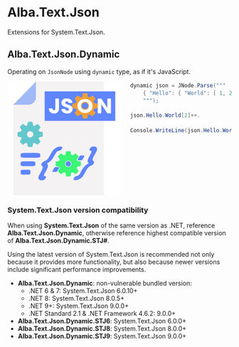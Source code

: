 Alba.Text.Json
==============

Extensions for System.Text.Json.

Alba.Text.Json.Dynamic
----------------------

Operating on `JsonNode` using `dynamic` type, as if it's JavaScript.

<img src=".nuget/Logo512.png" width=256 style="float: left; margin: 0 20px 0 0">

```cs
dynamic json = JNode.Parse("""
    { "Hello": { "World": [ 1, 2, 3 ] } }
    """);

json.Hello.World[2]++.

Console.WriteLine(json.Hello.World[2]);
```

<br clear=all>

### System.Text.Json version compatibility

When using **System.Text.Json** of the same version as .NET, reference **Alba.Text.Json.Dynamic**, otherwise reference highest compatible version of **Alba.Text.Json.Dynamic.STJ#**.

Using the latest version of System.Text.Json is recommended not only because it provides more functionality, but also because newer versions include significant performance improvements.

* **Alba.Text.Json.Dynamic**: non-vulnerable bundled version:
   * .NET 6 & 7: System.Text.Json 6.0.10+
   * .NET 8: System.Text.Json 8.0.5+
   * .NET 9+: System.Text.Json 9.0.0+
   * .NET Standard 2.1 & .NET Framework 4.6.2: 9.0.0+
* **Alba.Text.Json.Dynamic.STJ6**: System.Text.Json 6.0.0+
* **Alba.Text.Json.Dynamic.STJ8**: System.Text.Json 8.0.0+
* **Alba.Text.Json.Dynamic.STJ9**: System.Text.Json 9.0.0+